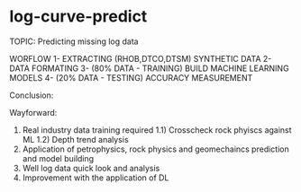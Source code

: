 # log-curve-predict

TOPIC: Predicting missing log data

WORFLOW
1- EXTRACTING (RHOB,DTCO,DTSM) SYNTHETIC DATA
2- DATA FORMATING 
3- (80% DATA - TRAINING) BUILD MACHINE LEARNING MODELS
4- (20% DATA - TESTING) ACCURACY MEASUREMENT
  
  
Conclusion:


Wayforward:
1) Real industry data training required
1.1) Crosscheck rock phyiscs against ML
1.2) Depth trend analysis
2) Application of petrophysics, rock physics and geomechaincs prediction and model building
3) Well log data quick look and analysis
4) Improvement with the application of DL
